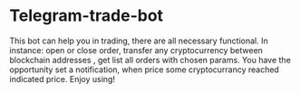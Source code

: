 # Telegram-trade-bot
This bot can help you in trading, there are all necessary functional. In instance: open or close order, transfer any cryptocurrency between blockchain addresses , get list all orders with chosen params. You have the opportunity set a notification, when price some cryptocurrancy reached indicated  price. Enjoy using!                                           
